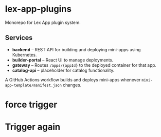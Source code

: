# lex-app-plugins

Monorepo for Lex App plugin system.

## Services

- **backend** – REST API for building and deploying mini-apps using Kubernetes.
- **builder-portal** – React UI to manage deployments.
- **gateway** – Routes `/apps/{appId}` to the deployed container for that app.
- **catalog-api** – placeholder for catalog functionality.

A GitHub Actions workflow builds and deploys mini-apps whenever `mini-app-template/manifest.json` changes.

# force trigger
# Trigger again

